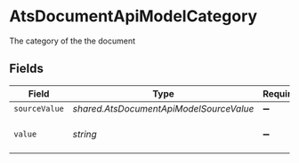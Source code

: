 # AtsDocumentApiModelCategory

The category of the the document


## Fields

| Field                                   | Type                                    | Required                                | Description                             |
| --------------------------------------- | --------------------------------------- | --------------------------------------- | --------------------------------------- |
| `sourceValue`                           | *shared.AtsDocumentApiModelSourceValue* | :heavy_minus_sign:                      | N/A                                     |
| `value`                                 | *string*                                | :heavy_minus_sign:                      | The category of the file                |